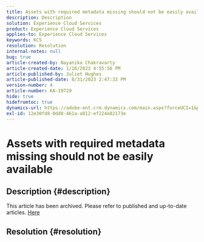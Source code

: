 ```yaml
---
title: Assets with required metadata missing should not be easily available
description: Description
solution: Experience Cloud Services
product: Experience Cloud Services
applies-to: Experience Cloud Services
keywords: KCS
resolution: Resolution
internal-notes: null
bug: true
article-created-by: Nayanika Chakravarty
article-created-date: 1/16/2023 4:55:56 PM
article-published-by: Juliet Hughes
article-published-date: 8/31/2023 2:47:33 PM
version-number: 4
article-number: KA-19729
hide: true
hidefromtoc: true
dynamics-url: https://adobe-ent.crm.dynamics.com/main.aspx?forceUCI=1&pagetype=entityrecord&etn=knowledgearticle&id=3e1c68a4-be95-ed11-aad1-6045bd006149
exl-id: 12e30fd8-0dd8-461a-a812-ef224e82173e
---
```

# Assets with required metadata missing should not be easily available

## Description {#description}

This article has been archived. Please refer to published and up-to-date articles. [Here](https://experienceleague.adobe.com/search.html#sort=relevancy)

## Resolution {#resolution}

